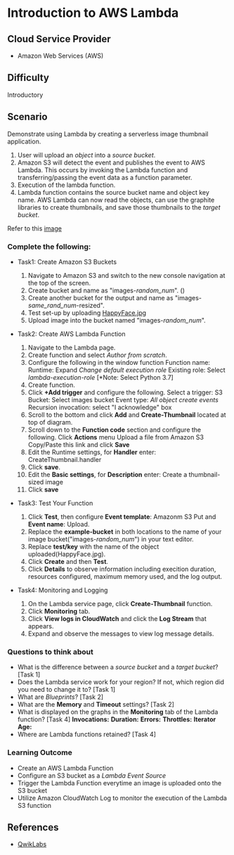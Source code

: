 # Introduction to AWS Lambda 

## Cloud Service Provider
* Amazon Web Services (AWS)

## Difficulty
Introductory

## Scenario
Demonstrate using Lambda by creating a serverless image thumbnail application.
  1. User will upload an *object* into a *source bucket*.
  2. Amazon S3 will detect the event and publishes the event to AWS Lambda. This occurs by invoking the Lambda
  function and transferring/passing the event data as a function parameter.
  3. Execution of the lambda function.
  4. Lambda function contains the source bucket name and object key name. AWS Lambda can now read the objects, can use the graphite libraries to create thumbnails, and save those thumbnails to the *target bucket*.

Refer to this [image](https://github.com/atymous/AWS-Labs-Projects/blob/master/Labs/Lambda/IntroLambdaScenario.png)

###  Complete the following:

* Task1: Create Amazon S3 Buckets
  1. Navigate to Amazon S3 and switch to the new console navigation at the top of the screen.
  2. Create bucket and name as "images-*random_num*". ()
  3. Create another bucket for the output and name as "images-*same_rand_num*-resized".
  4. Test set-up by uploading [HappyFace.jpg]()
  5. Upload image into the bucket named "images-*random_num*".

* Task2: Create AWS Lambda Function
  1. Navigate to the Lambda page.
  2. Create function and select *Author from scratch*.
  3. Configure the following in the window function
    Function name:
    Runtime:
    Expand *Change default execution role*
    Existing role: Select *lambda-execution-role*
    [*Note: Select Python 3.7]
  4. Create function.
  5. Click **+Add trigger** and configure the following.
    Select a trigger: S3 
    Bucket: Select images bucket
    Event type: *All object create events*
    Recursion invocation: select "I acknowledge" box
  6. Scroll to the bottom and click **Add** and **Create-Thumbnail** located at top of diagram.
  7. Scroll down to the **Function code** section and configure the following.
    Click **Actions** menu
    Upload a file from Amazon S3
    Copy/Paste this link and click **Save**
  8. Edit the Runtime settings, for **Handler** enter: CreateThumbnail.handler
  9. Click **save**.
  10. Edit the **Basic settings**, for **Description** enter: Create a thumbnail-sized image
  12. Click **save**


* Task3: Test Your Function
  1. Click **Test**, then configure **Event template**: Amazonm S3 Put and **Event name**: Upload.
  2. Replace the **example-bucket** in both locations to the name of your image bucket("images-*random_num*") in your text editor.
  3. Replace **test/key** with the name of the object uploaded(HappyFace.jpg).
  4. Click **Create** and then **Test**.
  5. Click **Details** to observe information including execition duration, resources configured, maximum memory used, and the log output.

* Task4: Monitoring and Logging
  1. On the Lambda service page, click **Create-Thumbnail** function.
  2. Click **Monitoring** tab.
  3. Click **View logs in CloudWatch** and click the **Log Stream** that appears.
  4. Expand and observe the messages to view log message details.

###  Questions to think about 

* What is the difference between a *source bucket* and a *target bucket*? [Task 1]
* Does the Lambda service work for your region? If not, which region did you need to change it to? [Task 1]
* What are *Blueprints*? [Task 2]
* What are the **Memory** and **Timeout** settings? [Task 2]
* What is displayed on the graphs in the **Monitoring** tab of the Lambda function? [Task 4]
  **Invocations:**
  **Duration:**
  **Errors:**
  **Throttles:**
  **Iterator Age:**
* Where are Lambda functions retained? [Task 4]

### Learning Outcome
* Create an AWS Lambda Function
* Configure an S3 bucket as a *Lambda Event Source*
* Trigger the Lambda Function everytime an image is uploaded onto the S3 bucket
* Utilize Amazon CloudWatch Log to monitor the execution of the Lambda S3 function

## References 
* [QwikLabs](https://www.qwiklabs.com/focuses/15682?catalog_rank=%7B%22rank%22%3A2%2C%22num_filters%22%3A3%2C%22has_search%22%3Atrue%7D&parent=catalog&search_id=8999985)
